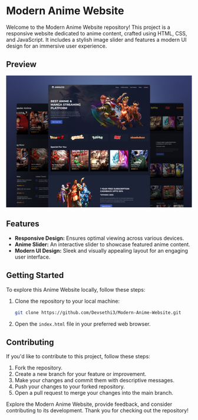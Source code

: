 # Modern Anime Website

Welcome to the Modern Anime Website repository! This project is a responsive website dedicated to anime content, crafted using HTML, CSS, and JavaScript. It includes a stylish image slider and features a modern UI design for an immersive user experience.

## Preview

![Modern Anime Website Preview](Preview.png)

## Features

- **Responsive Design:** Ensures optimal viewing across various devices.
- **Anime Slider:** An interactive slider to showcase featured anime content.
- **Modern UI Design:** Sleek and visually appealing layout for an engaging user interface.

## Getting Started

To explore this Anime Website locally, follow these steps:

1. Clone the repository to your local machine:

   ```bash
   git clone https://github.com/Devsethi3/Modern-Anime-Website.git
   ```

2. Open the `index.html` file in your preferred web browser.

## Contributing

If you'd like to contribute to this project, follow these steps:

1. Fork the repository.
2. Create a new branch for your feature or improvement.
3. Make your changes and commit them with descriptive messages.
4. Push your changes to your forked repository.
5. Open a pull request to merge your changes into the main branch.

Explore the Modern Anime Website, provide feedback, and consider contributing to its development. Thank you for checking out the repository!